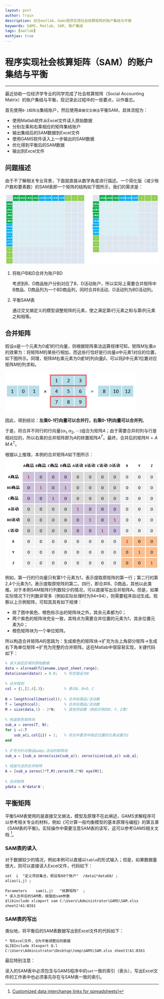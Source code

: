 ```yaml
---
layout: post
author: Train
description: 综合matlab，Gams程序实现社会核算矩阵的账户集结与平衡
keywords: GAMS, Matlab, SAM, 账户集结
tags: [matlab]
mathjax: true
---
```


# 程序实现社会核算矩阵（SAM）的账户集结与平衡

---

最近协助一位经济学专业的同学完成了社会核算矩阵（Social Accounting Matrix）的账户集结与平衡，现记录此过程中的一些要点，以作备忘。

首先使用`0-1矩阵法`集结账户，然后使用`直接交叉熵法`平衡SAM，具体流程为：

* 使用Matlab软件从Excel文件读入原始数据
* 分别左乘和右乘相应的矩阵集结账户
* 输出集结后的SAM数据到Excel文件
* 使用GAMS软件读入上一步输出的SAM数据
* 优化得到平衡后的SAM数据
* 输出到Excel文件

## 问题描述

由于不了解相关专业背景，下面就直接从数学角度进行描述。一个简化版（减少账户数和要素数）的SAM表即一个矩阵的结构如下图所示，我们的需求是：

![](images/2015-11-04_01.png)


1. 将账户B和D合并为账户BD

    考虑到B、D商品账户分别对应了B、D活动账户，所以实际上需要合并矩阵中B商品、D商品列为一个BD商品列，同时合并B活动、D活动列为BD活动列。

2. 平衡SAM表

    通过交叉熵定义的模型调整矩阵的元素，使之满足第i行元素之和与第i列元素之和相等。

## 合并矩阵

假设$\alpha$是一个元素为0或1的行向量，则根据矩阵乘法运算规律可知，矩阵$M$左乘$\alpha$的效果为：将矩阵$M$的某些行相加，而这些行恰好是行向量$\alpha$中元素1对应的位置，如下图所示。同理，矩阵$M$右乘元素为0或1的列向量$\beta$，可以将$\beta$中元素1位置对应矩阵$M$的列求和。

![](images/2015-11-04_02.png)


因此，得到结论：**左乘0-1行向量可以合并行，右乘0-1列向量可以合并列**。

于是，将合并不同行的行向量$(\alpha_1, \alpha_2, \cdots)$组合为矩阵$A$；由于需要合并的列与行是相对应的，所以右乘的合并矩阵即为$A$的转置矩阵$A^T$。最终，合并后的矩阵$N=A\,M\,A^T$。

根据以上推理，本例的合并矩阵$A$如下图所示：

![](images/2015-11-04_03.png)


例如，第一行的行向量只有第1个元素为1，表示提取原矩阵的第一行；第二行的第2,4个元素为1，表示提取原矩阵的第二、四行，即合并B、D商品，其他以此类推。对于本例SAM矩阵行列数较少的情况，可以直接写出合并矩阵A。但是，如果实际情况下行列数非常多（例如实际处理时为94×94），则需要程序自动生成。观察以上示例矩阵，可知其具有如下规律：

* 除了图中紫色、橙色标示出的矩阵块之外，其余元素都为0；
* 两个紫色的矩阵块完全一致，其特点为需要合并位置的元素为1，其余位置元素为0；
* 橙色矩阵块为一个单位矩阵。

所以构造合并矩阵$A$的思路为：生成紫色的矩阵块→扩充为左上角部分矩阵→生成右下角单位矩阵→扩充为完整的合并矩阵。这在Matlab中很容易实现，关键代码如下：

``` matlab
% 读入指定区域的原始数据
data = xlsread(filename,input_sheet,range);
data(isnan(data)) = 0.0;   % 将空值设为0

% 合并规则
col = {1,[2,4],3};         % 表示A、B+D、C

N = length(cell2mat(col)); % 合并前商品/活动数
T = length(col);           % 合并后商品/活动数
M = size(data,1) - 2*N;    % 其他项目数（例如示例的X，Y，Z等）

% 构造紫色矩阵块
sub_a = zeros(T, N);
for i =1:T
    sub_a(i,col{i}) = 1;   % 将合并要求中指定位置的元素设置为1
end

% 扩充为针对商品&amp;活动的矩阵块
sub_a = [sub_a zeros(size(sub_a)); zeros(size(sub_a)) sub_a];

% 组装为总的合并矩阵
A = [sub_a zeros(2*T,M);zeros(M,2*N) eye(M)];

% 合并矩阵
ydata = A*data*A';
```

## 平衡矩阵

平衡SAM表使用的是直接交叉熵法，模型及原理不在此阐述，GAMS求解程序可以参考相关专业的材料，例如《可计算一般均衡模型的基本原理与编程》的第五章《SAM表的平衡》。实际操作中需要注意SAM表的读写，这可以参考GAMS相关文档 [^1]。



### SAM表的读入

对于数据较少的情况，例如本例可以直接以`table`的形式输入；但是，如果数据量很大，则可以直接读入Excel文件，代码如下：


    set  i  "定义项目集合，假设有60个账户"  /data1*data60/ ;
    alias(i,j) ;

    Parameters    sam(i,j)   "核算矩阵"  ;
    * 读入合并后的SAM表，赋值给sam参数
    $libinclude xlimport sam C:\Users\Administrator\GAMS\SAM.xlsx sheet2!A1:BI61


### SAM表的写出

类似地，将平衡后的SAM表数据写出到Excel文件的代码如下：


    * 写Excel文件, Q为平衡调整后的数据
    $LIBInclude Xlexport Q.l C:\Users\Administrator\Desktop\temp\GAMS\SAM.xlsx sheet3!A1:BI61


最后特别注意：

读入的SAM表中必须包含与GAMS程序中的`set`一致的索引（表头），写出Excel文件的工作表中也必须事先存在与SAM表一致的索引。


[^1]: [Customized data interchange links for spreadsheets](http://www.gams.com/help/index.jsp?topic=%2Fgams.doc%2Fuserguides%2Fmccarl%2Findex.html)]